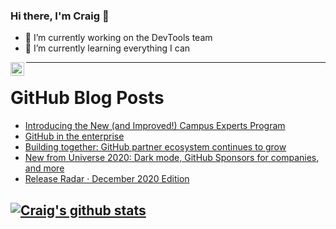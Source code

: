 ### Hi there, I'm Craig 👋

<!--
**CraigTeelFugro/CraigTeelFugro** is a ✨ _special_ ✨ repository because its `README.md` (this file) appears on your GitHub profile.

Here are some ideas to get you started:
-->

- 🔭 I’m currently working on the DevTools team
- 🌱 I’m currently learning everything I can

[<img align="left" alt="Craig Teel | LinkedIn" width="22px" src="https://cdn.jsdelivr.net/npm/simple-icons@v3/icons/linkedin.svg" />][linkedin]

---

# GitHub Blog Posts

<!-- BLOG-POST-LIST:START -->
- [Introducing the New (and Improved!) Campus Experts Program](https://github.blog/2020-12-10-introducing-the-new-and-improved-campus-experts-program/)
- [GitHub in the enterprise](https://github.blog/2020-12-09-github-in-the-enterprise/)
- [Building together: GitHub partner ecosystem continues to grow](https://github.blog/2020-12-09-building-together-github-partner-ecosystem-continues-to-grow/)
- [New from Universe 2020: Dark mode, GitHub Sponsors for companies, and more](https://github.blog/2020-12-08-new-from-universe-2020-dark-mode-github-sponsors-for-companies-and-more/)
- [Release Radar · December 2020 Edition](https://github.blog/2020-12-07-release-radar-dec-2020/)
<!-- BLOG-POST-LIST:END -->

## [![Craig's github stats](https://github-readme-stats.vercel.app/api?username=craigteelfugro)](https://github.com/anuraghazra/github-readme-stats)

[linkedin]: https://linkedin.com/in/craig-teel-b8786771
